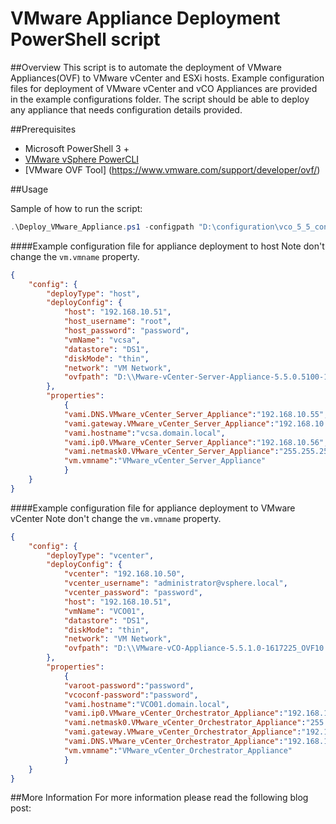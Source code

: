 VMware Appliance Deployment PowerShell script
=============================================

##Overview
This script is to automate the deployment of VMware Appliances(OVF) to VMware vCenter and ESXi hosts. Example configuration files for deployment of VMware vCenter and vCO Appliances are provided in the example configurations folder. The script should be able to deploy any appliance that needs configuration details provided. 

##Prerequisites
- Microsoft PowerShell 3 + 
- [VMware vSphere PowerCLI](https://my.vmware.com/web/vmware/details?downloadGroup=PCLI550R2&productId=352) 
- [VMware OVF Tool] (https://www.vmware.com/support/developer/ovf/)

##Usage

Sample of how to run the script: 
```powershell
.\Deploy_VMware_Appliance.ps1 -configpath "D:\configuration\vco_5_5_config_host.json"
```

####Example configuration file for appliance deployment to host
Note don't change the `vm.vmname` property.

```json
{
    "config": {
        "deployType": "host",
        "deployConfig": {
            "host": "192.168.10.51",
			"host_username": "root",
            "host_password": "password",
			"vmName": "vcsa",
			"datastore": "DS1",
			"diskMode": "thin",
			"network": "VM Network",
			"ovfpath": "D:\\Mware-vCenter-Server-Appliance-5.5.0.5100-1312297_OVF10.ova"
        },
        "properties": 
            {
			"vami.DNS.VMware_vCenter_Server_Appliance":"192.168.10.55",
			"vami.gateway.VMware_vCenter_Server_Appliance":"192.168.10.1",
			"vami.hostname":"vcsa.domain.local",
			"vami.ip0.VMware_vCenter_Server_Appliance":"192.168.10.56",
			"vami.netmask0.VMware_vCenter_Server_Appliance":"255.255.255.0",
            "vm.vmname":"VMware_vCenter_Server_Appliance"
			}
    }
}
```

####Example configuration file for appliance deployment to VMware vCenter
Note don't change the `vm.vmname` property.

```json
{
    "config": {
        "deployType": "vcenter",
        "deployConfig": {
            "vcenter": "192.168.10.50",
            "vcenter_username": "administrator@vsphere.local",
            "vcenter_password": "password",
            "host": "192.168.10.51",
			"vmName": "VCO01",
			"datastore": "DS1",
			"diskMode": "thin",
			"network": "VM Network",
			"ovfpath": "D:\\VMware-vCO-Appliance-5.5.1.0-1617225_OVF10.ova"
        },
        "properties": 
            {
			"varoot-password":"password",
            "vcoconf-password":"password",
            "vami.hostname":"VCO01.domain.local",
            "vami.ip0.VMware_vCenter_Orchestrator_Appliance":"192.168.10.57",
			"vami.netmask0.VMware_vCenter_Orchestrator_Appliance":"255.255.255.0",
			"vami.gateway.VMware_vCenter_Orchestrator_Appliance":"192.168.10.1",
			"vami.DNS.VMware_vCenter_Orchestrator_Appliance":"192.168.10.55",
            "vm.vmname":"VMware_vCenter_Orchestrator_Appliance"
			}
    }
}
```

##More Information
For more information please read the following blog post: 
